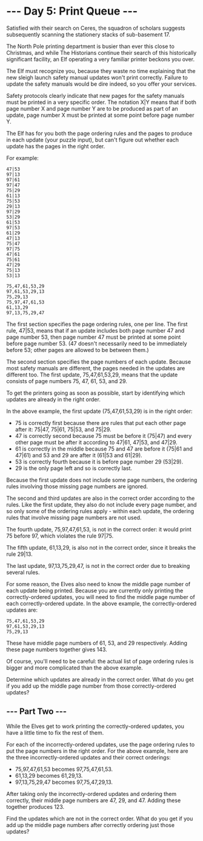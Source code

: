 # --- Day 5: Print Queue ---

Satisfied with their search on Ceres, the squadron of scholars suggests
subsequently scanning the stationery stacks of sub-basement 17.

The North Pole printing department is busier than ever this close to Christmas,
and while The Historians continue their search of this historically significant
facility, an Elf operating a very familiar printer beckons you over.

The Elf must recognize you, because they waste no time explaining that the new
sleigh launch safety manual updates won't print correctly. Failure to update the
safety manuals would be dire indeed, so you offer your services.

Safety protocols clearly indicate that new pages for the safety manuals must be
printed in a very specific order. The notation X|Y means that if both page
number X and page number Y are to be produced as part of an update, page number
X must be printed at some point before page number Y.

The Elf has for you both the page ordering rules and the pages to produce in
each update (your puzzle input), but can't figure out whether each update has
the pages in the right order.

For example:

```text
47|53
97|13
97|61
97|47
75|29
61|13
75|53
29|13
97|29
53|29
61|53
97|53
61|29
47|13
75|47
97|75
47|61
75|61
47|29
75|13
53|13

75,47,61,53,29
97,61,53,29,13
75,29,13
75,97,47,61,53
61,13,29
97,13,75,29,47
```

The first section specifies the page ordering rules, one per line. The first
rule, 47|53, means that if an update includes both page number 47 and page
number 53, then page number 47 must be printed at some point before page
number 53. (47 doesn't necessarily need to be immediately before 53; other pages
are allowed to be between them.)

The second section specifies the page numbers of each update. Because most
safety manuals are different, the pages needed in the updates are different too.
The first update, 75,47,61,53,29, means that the update consists of page numbers
75, 47, 61, 53, and 29.

To get the printers going as soon as possible, start by identifying which
updates are already in the right order.

In the above example, the first update (75,47,61,53,29) is in the right order:

- 75 is correctly first because there are rules that put each other page after
  it: 75|47, 75|61, 75|53, and 75|29.
- 47 is correctly second because 75 must be before it (75|47) and every other
  page must be after it according to 47|61, 47|53, and 47|29.
- 61 is correctly in the middle because 75 and 47 are before it (75|61 and
  47|61) and 53 and 29 are after it (61|53 and 61|29).
- 53 is correctly fourth because it is before page number 29 (53|29).
- 29 is the only page left and so is correctly last.

Because the first update does not include some page numbers, the ordering rules
involving those missing page numbers are ignored.

The second and third updates are also in the correct order according to the
rules. Like the first update, they also do not include every page number, and so
only some of the ordering rules apply - within each update, the ordering rules
that involve missing page numbers are not used.

The fourth update, 75,97,47,61,53, is not in the correct order: it would print
75 before 97, which violates the rule 97|75.

The fifth update, 61,13,29, is also not in the correct order, since it breaks
the rule 29|13.

The last update, 97,13,75,29,47, is not in the correct order due to breaking
several rules.

For some reason, the Elves also need to know the middle page number of each
update being printed. Because you are currently only printing the
correctly-ordered updates, you will need to find the middle page number of each
correctly-ordered update. In the above example, the correctly-ordered updates
are:

```text
75,47,61,53,29
97,61,53,29,13
75,29,13
```

These have middle page numbers of 61, 53, and 29 respectively. Adding these page
numbers together gives 143.

Of course, you'll need to be careful: the actual list of page ordering rules is
bigger and more complicated than the above example.

Determine which updates are already in the correct order. What do you get if you
add up the middle page number from those correctly-ordered updates?

## --- Part Two ---

While the Elves get to work printing the correctly-ordered updates, you have a
little time to fix the rest of them.

For each of the incorrectly-ordered updates, use the page ordering rules to put
the page numbers in the right order. For the above example, here are the three
incorrectly-ordered updates and their correct orderings:

- 75,97,47,61,53 becomes 97,75,47,61,53.
- 61,13,29 becomes 61,29,13.
- 97,13,75,29,47 becomes 97,75,47,29,13.

After taking only the incorrectly-ordered updates and ordering them correctly,
their middle page numbers are 47, 29, and 47. Adding these together
produces 123.

Find the updates which are not in the correct order. What do you get if you add
up the middle page numbers after correctly ordering just those updates?
